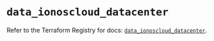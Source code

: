 # `data_ionoscloud_datacenter`

Refer to the Terraform Registry for docs: [`data_ionoscloud_datacenter`](https://registry.terraform.io/providers/ionos-cloud/ionoscloud/6.5.2/docs/data-sources/datacenter).
